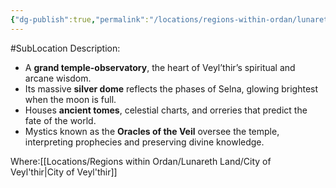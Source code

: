 ```yaml
---
{"dg-publish":true,"permalink":"/locations/regions-within-ordan/lunareth-land/the-celestial-archive/"}
---
```


#SubLocation
Description:
- A **grand temple-observatory**, the heart of Veyl’thir’s spiritual and arcane wisdom.
- Its massive **silver dome** reflects the phases of Selna, glowing brightest when the moon is full.
- Houses **ancient tomes**, celestial charts, and orreries that predict the fate of the world.
- Mystics known as the **Oracles of the Veil** oversee the temple, interpreting prophecies and preserving divine knowledge.

Where:[[Locations/Regions within Ordan/Lunareth Land/City of Veyl'thir\|City of Veyl'thir]]